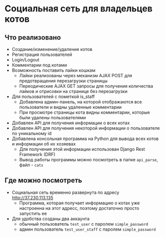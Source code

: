 # Социальная сеть для владельцев котов
## Что реализовано
+ Создание/изменение/удаление котов
+ Регистрация пользователей
+ Login/Logout
+ Комментарии под котами
+ Возможность поставить лайки кошкам
  + Лайки реализованы через механизм AJAX POST для предотвращения перезагрузки страницы
  + Переодические AJAX GET запросы для получения количества лайков и отрисовки на странице без перезагрузки
+ Для пользователей с пометкой is_staff
  + Добавлена админ-панель, на которой отображаются все пользователи и видны удаленные комментарии
  + При просмотре страницы кота видны комментарии, которые были удалены пользователями
+ Добавлен API для получения информации о всех котах
+ Добавлен API для получения некоторой информации о пользователе по уникальному id
+ Добавлена консольная программа на Python для вывода всех котов и информации об их хозяевах
  + Для получения этой информации использован Django Rest Framework (DRF)
  + Вывод работы программы можно посмотреть в папке `api_parse`, файл - `cats`
  
## Где можно посмотреть
+ Социальная сеть временно развернута по адресу http://37.230.113.135
  + Программа, которая получает информацию о котах уже настроенна на этот адресс, поэтому достаточно просто запустить ее
+ Для удобства созданы два аккаунта
  + обычный пользователь `test_user` с паролем `simple_password`
  + админ пользователь `test_user_staff` с паролем `simple_password`

